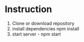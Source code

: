 # Instruction
1. Clone or download repository
2. install dependencies npm install
3. start server - npm start
